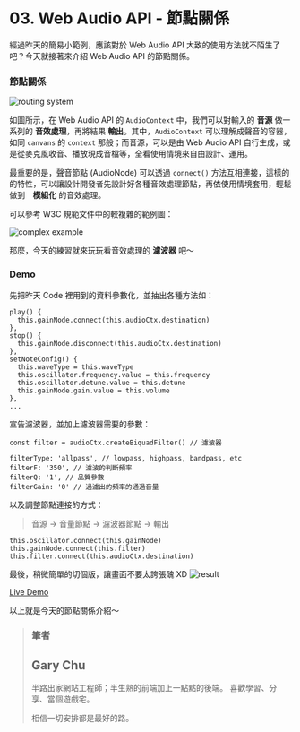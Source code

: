 # 03. Web Audio API - 節點關係

經過昨天的簡易小範例，應該對於 Web Audio API 大致的使用方法就不陌生了吧？今天就接著來介紹 Web Audio API 的節點關係。

### 節點關係

![routing system](https://i.imgur.com/qalUCVi.png)

如圖所示，在 Web Audio API 的 `AudioContext` 中，我們可以對輸入的 **音源** 做一系列的 **音效處理**，再將結果 **輸出**。其中，`AudioContext` 可以理解成聲音的容器，如同 `canvans` 的 `context` 那般；而音源，可以是由 Web Audio API 自行生成，或是從麥克風收音、播放現成音檔等，全看使用情境來自由設計、運用。

最重要的是，聲音節點 (AudioNode) 可以透過 `connect()` 方法互相連接，這樣的的特性，可以讓設計開發者先設計好各種音效處理節點，再依使用情境套用，輕鬆做到　**模組化** 的音效處理。

可以參考 W3C 規範文件中的較複雜的範例圖：

![complex example](https://i.imgur.com/JJ2T6FS.png)

那麼，今天的練習就來玩玩看音效處理的 **濾波器** 吧～

### Demo

先把昨天 Code 裡用到的資料參數化，並抽出各種方法如：

```javascript=118
play() {
  this.gainNode.connect(this.audioCtx.destination)
},
stop() {
  this.gainNode.disconnect(this.audioCtx.destination)
},
setNoteConfig() {
  this.waveType = this.waveType
  this.oscillator.frequency.value = this.frequency
  this.oscillator.detune.value = this.detune
  this.gainNode.gain.value = this.volume
},
...
```

宣告濾波器，並加上濾波器需要的參數：

```javascript=72
const filter = audioCtx.createBiquadFilter() // 濾波器
```

```javascript=83
filterType: 'allpass', // lowpass, highpass, bandpass, etc
filterF: '350', // 濾波的判斷頻率
filterQ: '1', // 品質參數
filterGain: '0' // 過濾出的頻率的通過音量
```

以及調整節點連接的方式：

> 音源 -> 音量節點 -> 濾波器節點 -> 輸出

```javascript=133
this.oscillator.connect(this.gainNode)
this.gainNode.connect(this.filter)
this.filter.connect(this.audioCtx.destination)
```

最後，稍微簡單的切個版，讓畫面不要太誇張醜 XD
![result](https://i.imgur.com/JbXfleL.jpg)

[Live Demo](https://schaoss.github.io/web-audio/#/web-audio-api)

以上就是今天的節點關係介紹～

> ### 筆者
>
> ## Gary Chu
>
> 半路出家網站工程師；半生熟的前端加上一點點的後端。
> 喜歡學習、分享、當個遊戲宅。
>
> 相信一切安排都是最好的路。
